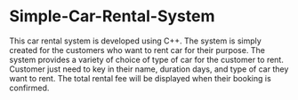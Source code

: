 # Simple-Car-Rental-System

This car rental system is developed using C++. The system is simply created for the customers who want to rent car for their purpose. The system provides a variety of choice of type of car for the customer to rent. Customer just need to key in their name, duration days, and type of car they want to rent. The total rental fee will be displayed when their booking is confirmed.
